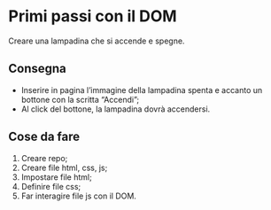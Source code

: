 Primi passi con il DOM
===
Creare una lampadina che si accende e spegne.
## Consegna
- Inserire in pagina l’immagine della lampadina spenta e accanto un bottone con la scritta “Accendi”;
- Al click del bottone, la lampadina dovrà accendersi.
## Cose da fare
1. Creare repo;
2. Creare file html, css, js;
3. Impostare file html;
4. Definire file css;
5. Far interagire file js con il DOM.
